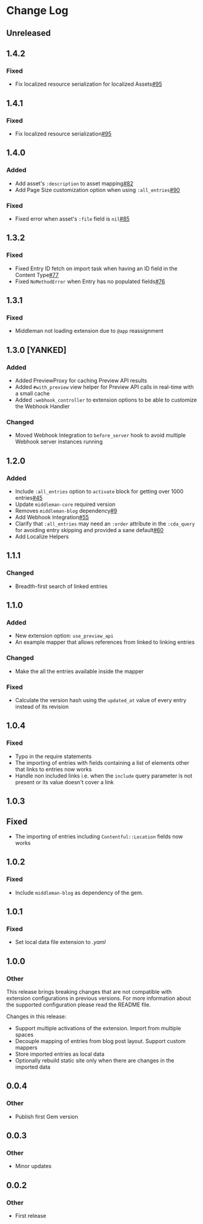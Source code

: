 # Change Log
## Unreleased

## 1.4.2
### Fixed
* Fix localized resource serialization for localized Assets[#95](https://github.com/contentful/contentful_middleman/issues/95)

## 1.4.1
### Fixed
* Fix localized resource serialization[#95](https://github.com/contentful/contentful_middleman/issues/95)

## 1.4.0

### Added
* Add asset's `:description` to asset mapping[#82](https://github.com/contentful/contentful_middleman/pull/82)
* Add Page Size customization option when using `:all_entries`[#90](https://github.com/contentful/contentful_middleman/issues/90)

### Fixed
* Fixed error when asset's `:file` field is `nil`[#85](https://github.com/contentful/contentful_middleman/issues/85)

## 1.3.2
### Fixed
* Fixed Entry ID fetch on import task when having an ID field in the Content Type[#77](https://github.com/contentful/contentful_middleman/issues/77)
* Fixed `NoMethodError` when Entry has no populated fields[#76](https://github.com/contentful/contentful_middleman/issues/76)

## 1.3.1
### Fixed
* Middleman not loading extension due to `@app` reassignment

## 1.3.0 [YANKED]
### Added
* Added PreviewProxy for caching Preview API results
* Added `#with_preview` view helper for Preview API calls in real-time with a small cache
* Added `:webhook_controller` to extension options to be able to customize the Webhook Handler

### Changed
* Moved Webhook Integration to `before_server` hook to avoid multiple Webhook server instances running

## 1.2.0
### Added
* Include `:all_entries` option to `activate` block for getting over 1000 entries[#45](https://github.com/contentful-labs/contentful_middleman/issues/45)
* Update `middleman-core` required version
* Removes `middleman-blog` dependency[#9](https://github.com/contentful-labs/contentful_middleman/issues/9)
* Add Webhook Integration[#55](https://github.com/contentful-labs/contentful_middleman/pull/55)
* Clarify that `:all_entries` may need an `:order` attribute in the `:cda_query` for avoiding entry skipping and provided a sane default[#60](https://github.com/contentful/contentful_middleman/issues/60)
* Add Localize Helpers

## 1.1.1
### Changed
* Breadth-first search of linked entries

## 1.1.0
### Added
* New extension option: `use_preview_api`
* An example mapper that allows references from linked to linking entries

### Changed
* Make the all the entries available inside the mapper

### Fixed
* Calculate the version hash using the `updated_at` value of every entry instead of its revision

## 1.0.4
### Fixed
* Typo in the require statements
* The importing of entries with fields containing a list of elements other that links to entries now works
* Handle non included links i.e. when the `include` query parameter is not present or its value doesn't cover a link

## 1.0.3
## Fixed
* The importing of entries including `Contentful::Location` fields now works


## 1.0.2
### Fixed
* Include `middleman-blog` as dependency of the gem.

## 1.0.1
### Fixed
* Set local data file extension to *.yaml*

## 1.0.0
### Other
This release brings breaking changes that are not compatible with extension configurations in
previous versions. For more information about the supported configuration please read the
README file.

Changes in this release:

* Support multiple activations of the extension. Import from multiple spaces
* Decouple mapping of entries from blog post layout. Support custom mappers
* Store imported entries as local data
* Optionally rebuild static site only when there are changes in the imported data

## 0.0.4
### Other
* Publish first Gem version

## 0.0.3

### Other
* Minor updates


## 0.0.2
### Other
* First release
